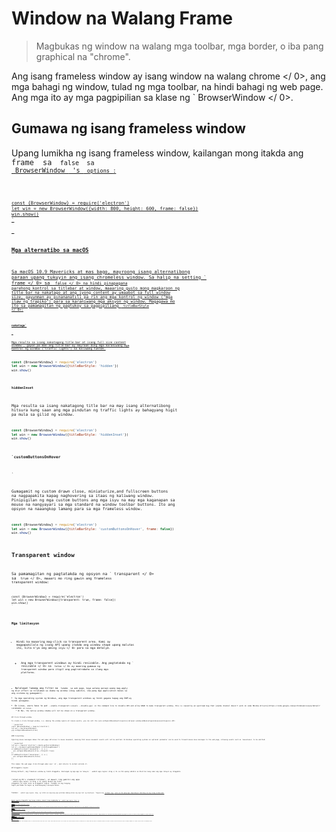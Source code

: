 # Window na Walang Frame

> Magbukas ng window na walang mga toolbar, mga border, o iba pang graphical na "chrome".

Ang isang frameless window ay isang window na walang  chrome </ 0>, ang mga bahagi ng window, tulad ng mga toolbar, na hindi bahagi ng web page. Ang mga ito ay mga pagpipilian sa klase ng ` BrowserWindow </ 0>.</p>

<h2>Gumawa ng isang frameless window</h2>

<p>Upang lumikha ng isang frameless window, kailangan mong itakda ang <code> frame </ 0> sa <code> false </ 0> sa
<a href="browser-window.md"> BrowserWindow </ 1> 's <code> options </ 0>:</p>

<pre><code class="javascript">const {BrowserWindow} = require('electron')
let win = new BrowserWindow({width: 800, height: 600, frame: false})
win.show()
`</pre> 

### Mga alternatibo sa macOS

Sa macOS 10.9 Mavericks at mas bago, mayroong isang alternatibong paraan upang tukuyin ang isang chromeless window. Sa halip na setting ` frame </ 0> sa <code> false </ 0> na hindi pinapagana
parehong kontrol sa titlebar at window, maaaring gusto mong magkaroon ng title bar na
nakatago at ang iyong content ay umaabot sa full window size, gayunman ay pinananatili pa rin
ang mga kontrol ng window ("mga ilaw ng trapiko") para sa karaniwang mga aksyon ng window.
Magagawa mo ito sa pamamagitan ng pagtukoy sa pagpipiliang <code> titleBarStyle </ 0>:</p>

<h4><code>nakatago`</h4> 

Mga resulta sa isang nakatagong title bar at isang full size content window , gayon pa man ang title bar ay mayroon ding mga karaniwang mga kontrol ng window ("traffic lights") sa kaliwang tuktok.

```javascript
const {BrowserWindow} = require('electron')
let win = new BrowserWindow({titleBarStyle: 'hidden'})
win.show()
```

#### `hiddenInset`

Mga resulta sa isang nakatagong title bar na may isang alternatibong hitsura kung saan ang mga pindutan ng traffic lights ay bahagyang higit pa mula sa gilid ng window.

```javascript
const {BrowserWindow} = require('electron')
let win = new BrowserWindow({titleBarStyle: 'hiddenInset'})
win.show()
```

#### `customButtonsOnHover
`

Gumagamit ng custom drawn close, miniaturize,and fullscreen buttons na nagpapakita kapag naghovering sa itaas ng kaliwang window. Pinipigilan ng mga custom buttons ang mga isyu na may mga kaganapan sa mouse na nangyayari sa mga standard na window toolbar buttons. Ito ang opsyon na naaangkop lamang para sa mga frameless window.

```javascript
const {BrowserWindow} = require('electron')
let win = new BrowserWindow({titleBarStyle: 'customButtonsOnHover', frame: false})
win.show()
```

## Transparent window 

Sa pamamagitan ng pagtatakda ng opsyon na ` transparent </ 0> sa <code> true </ 0>, maaari mo ring gawin ang frameless
transparent window:</p>

<pre><code class="javascript">const {BrowserWindow} = require('electron')
let win = new BrowserWindow({transparent: true, frame: false})
win.show()
`</pre> 

### Mga limitasyon

* Hindi ka maaaring mag-click sa transparent area. Kami ay magpapakilala ng isang API upang itakda ang window shape upang malutas ito, kita n'yo  ang aming isyu </ 0> para sa mga detalye.</li> 
    
    * Ang mga transparent windows ay hindi resizable. Ang pagtatakda ng ` resizable </ 0> sa <code> totoo </ 0> ay maaring gumawa ng transparent window para itigil ang pagtratrabaho sa ilang mga platforms.</li>
<li>Nalalapat lamang ang filter na <code> lumabo </ 0> sa web page, kaya walang paraan upang mag-apply
ng blur effect sa nilalaman sa ibaba ng window (ibig sabihin, iba pang mga application bukas sa
ang sistema ng gumagamit).</li>
<li>Sa mga operating system ng Windows, ang mga transparent windows ay hindi gagana kapag ang DWM ay
hindi pinagana.</li>
<li>On Linux, users have to put <code>--enable-transparent-visuals --disable-gpu` in the command line to disable GPU and allow ARGB to make transparent window, this is caused by an upstream bug that [alpha channel doesn't work on some NVidia drivers](https://code.google.com/p/chromium/issues/detail?id=369209) on Linux.
    * On Mac, the native window shadow will not be shown on a transparent window.</ul> 
    
    ## Click-through window 
    
    To create a click-through window, i.e. making the window ignore all mouse events, you can call the [win.setIgnoreMouseEvents(ignore)](browser-window.md#winsetignoremouseeventsignore) API:
    
    ```javascript
    const {BrowserWindow} = require('electron')
    let win = new BrowserWindow()
    win.setIgnoreMouseEvents(true)
    ```
    
    ### Forwarding
    
    Ignoring mouse messages makes the web page oblivious to mouse movement, meaning that mouse movement events will not be emitted. On Windows operating systems an optional parameter can be used to forward mouse move messages to the web page, allowing events such as `mouseleave` to be emitted:
    
    ```javascript
    let win = require('electron').remote.getCurrentWindow()
    let el = document.getElementById('clickThroughElement')
    el.addEventListener('mouseenter', () => {
      win.setIgnoreMouseEvents(true, {forward: true})
    })
    el.addEventListener('mouseleave', () => {
      win.setIgnoreMouseEvents(false)
    })
    ```
    
    This makes the web page click-through when over `el`, and returns to normal outside it.
    
    ## Draggable region 
    
    Bilang default, ang frameless window ay hindi draggable. Kailangan ng mga app na tukuyin ` -webkit-app-region: drag </ 0> sa CSS upang sabihin sa Electron kung saan ang mga rehiyon ay draggable
(tulad ng OS's standard titlebar), at maaari ring gamitin ang apps
<code> -webkit-app-region: no-drag </ 0> upang ibukod ang hindi draggable na lugar mula sa
 draggable region. Tandaan na ang tanging hugis-parihaba na hugis ay kasalukuyang sinusuportahan.</p>

<p>Tandaan: <code> -webkit-app-region: drag </ 0> ay kilala na mayroong mga problema habang bukas ang mga tool ng developer. Tingnan ang <a href="https://github.com/electron/electron/issues/3647"> GitHub isyu </ 0> para sa iba pang mga impormasyon kabilang na ang isang workaround.</p>

<p>Upang gawing draggable ang buong window, maaari kang magdagdag ng <code> -webkit-app-region: drag </ 0> as
<code>body`'s style:
    
    ```html
    <body style="-webkit-app-region: drag">
    </body>
    ```
    
    At tandaan na kung ginawa mo ang buong window draggable, kailangan mo ring markahan ang mga pindutan bilang hindi draggable, kung hindi, imposible para sa mga gumagamit na mag-click sa kanila:
    
    ```css
    button {
      -webkit-app-region: no-drag;
    }
    ```
    
    If you're setting just a custom titlebar as draggable, you also need to make all buttons in titlebar non-draggable.
    
    ## Text selection 
    
    Sa isang frameless window ang dragging behaviour ay maaaring sumalungat sa pagpili ng teksto. Halimbawa, kapag nag-drag ka sa titlebar maaari mong aksidenteng piliin ang teksto sa titlebar. Upang maiwasan ito, kailangan mong huwag paganahin ang pagpili ng teksto sa loob ng isang draggable na lugar tulad nito:
    
    ```css
    .titlebar {
      -webkit-user-select: none;
      -webkit-app-region: drag;
    }
    ```
    
    ## Context menu 
    
    Sa ilang mga platform, ang draggable area ay ituturing bilang isang non-client frame, kaya kapag nag-right click ka dito ang isang sistema ng menu ay magpa-pop up. Upang gawin ang menu ng konteksto kumilos ng tama sa lahat ng mga platform na hindi ka dapat gumamit ng custom context menu sa draggable areas.